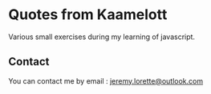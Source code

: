 # Quotes from Kaamelott

Various small exercises during my learning of javascript.

## Contact

You can contact me by email : jeremy.lorette@outlook.com